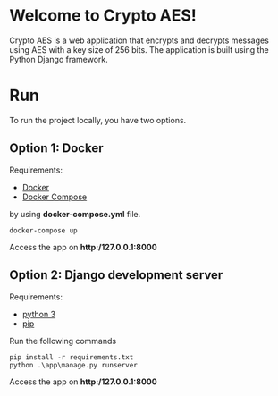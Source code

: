 # Welcome to Crypto AES!

Crypto AES is a web application that encrypts and decrypts messages using AES with a key size of 256 bits. The application is built using the Python Django framework.


# Run
To run the project locally, you have two options.

## Option 1: Docker
Requirements:
 - [Docker](https://www.docker.com/)
 - [Docker Compose](https://docs.docker.com/compose/)

by using **docker-compose.yml** file.

    docker-compose up
Access the app on **http:/127.0.0.1:8000**
## Option 2: Django development server
Requirements:
 - [python 3](https://www.python.org/downloads/)
 - [pip](https://pypi.org/project/pip/)

Run the following commands

    pip install -r requirements.txt
    python .\app\manage.py runserver
Access the app on **http:/127.0.0.1:8000**
 


